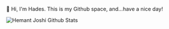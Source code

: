 👋  Hi, I'm Hades. This is my Github space, and...have a nice day!

![Hemant Joshi Github Stats](https://github-readme-stats.vercel.app/api?username=mayuko2012&show_icons=true&title_color=fff&icon_color=79ff97&text_color=9f9f9f&bg_color=151515&hide=["contribs"])
